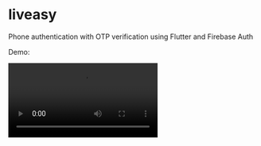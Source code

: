 # liveasy

Phone authentication with OTP verification using Flutter and Firebase Auth

Demo: 
<!-- ![Demo Video](Liveasy_Demo.mp4); -->
![Demo](https://github.com/InduSubramanian/liveasy/blob/master/Liveasy_Demo.mp4)
